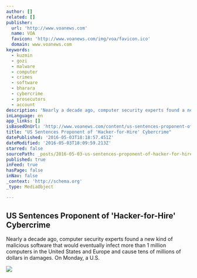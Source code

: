 ```yaml
---
author: []
related: []
publisher:
  url: 'http://www.voanews.com'
  name: VOA
  favicon: 'http://www.voanews.com/img/voa/favicon.ico'
  domain: www.voanews.com
keywords:
  - kuzmin
  - gozi
  - malware
  - computer
  - crimes
  - software
  - bharara
  - cybercrime
  - prosecutors
  - account
description: 'Nearly a decade ago, computer security experts found a new kind of malicious software that would eventually infect more than 1 million computers in the United States and Europe and cause tens of millions of dollars in damages. On Monday, a U.S.'
inLanguage: en
app_links: []
isBasedOnUrl: 'http://www.voanews.com/content/us-sentences-proponent-of-hacker-for-hire-cybercrime/3312942.html'
title: "US Sentences Proponent of 'Hacker-for-Hire' Cybercrime"
datePublished: '2016-05-03T18:18:57.451Z'
dateModified: '2016-05-03T18:09:59.213Z'
starred: false
sourcePath: _posts/2016-05-03-us-sentences-proponent-of-hacker-for-hire-cybercrime.md
published: true
inFeed: true
hasPage: false
inNav: false
_context: 'http://schema.org'
_type: MediaObject

---
```

<article style=""><h1>US Sentences Proponent of 'Hacker-for-Hire' Cybercrime</h1><p>Nearly a decade ago, computer security experts found a new kind of malicious software that would eventually infect more than 1 million computers in the United States and Europe and cause tens of millions of dollars in damages. On Monday, a U.S.</p><img src="http://gdb.voanews.com/637BE74F-037C-4760-AB04-EF3CE492E4E0_mw1024_mh1024_s.jpg" /></article>